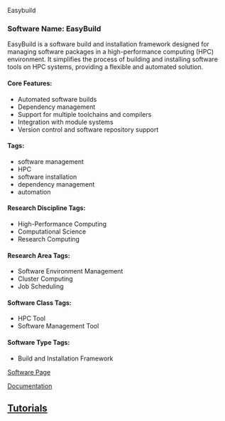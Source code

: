 Easybuild
### Software Name: EasyBuild

EasyBuild is a software build and installation framework designed for managing software packages in a high-performance computing (HPC) environment. It simplifies the process of building and installing software tools on HPC systems, providing a flexible and automated solution.

#### Core Features:
- Automated software builds
- Dependency management
- Support for multiple toolchains and compilers
- Integration with module systems
- Version control and software repository support

#### Tags:
- software management
- HPC
- software installation
- dependency management
- automation

#### Research Discipline Tags:
- High-Performance Computing
- Computational Science
- Research Computing

#### Research Area Tags:
- Software Environment Management
- Cluster Computing
- Job Scheduling

#### Software Class Tags:
- HPC Tool
- Software Management Tool

#### Software Type Tags:
- Build and Installation Framework

[Software Page](https://easybuild.io/)

[Documentation](https://easybuild.io/docs/)

[Tutorials](https://easybuild.io/docs/tutorials/)
--------------------------------------
